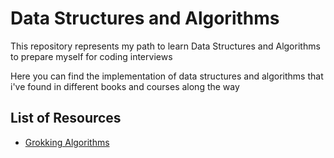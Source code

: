 # Data Structures and Algorithms

This repository represents my path to learn Data Structures and Algorithms to prepare myself for coding interviews

Here you can find the implementation of data structures and algorithms that i've found in different books and courses along the way

## List of Resources
- [Grokking Algorithms](https://www.amazon.com/Grokking-Algorithms-illustrated-programmers-curious/dp/1617292230)
